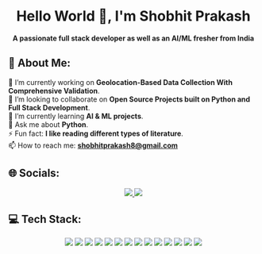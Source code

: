 <div align="center">

# Hello World 👋, I'm Shobhit Prakash  
**A passionate full stack developer as well as an AI/ML fresher from India**

</div>

## 💫 About Me:  
🔭 I’m currently working on **Geolocation-Based Data Collection With Comprehensive Validation**.  
👯 I’m looking to collaborate on **Open Source Projects built on Python and Full Stack Development**.  
🌱 I’m currently learning **AI & ML projects**.  
💬 Ask me about **Python**.  
⚡ Fun fact: **I like reading different types of literature**.  
📫 How to reach me: **shobhitprakash8@gmail.com**  

## 🌐 Socials:  
<p align="center">
  <a href="https://www.instagram.com/shobhitprakash3812">
    <img src="https://img.shields.io/badge/Instagram-E4405F?style=flat-square&logo=instagram&logoColor=white" />
  </a>
  <a href="https://www.linkedin.com/in/shobhit-prakash-62372a273">
    <img src="https://img.shields.io/badge/LinkedIn-0077B5?style=flat-square&logo=linkedin&logoColor=white" />
  </a>
</p>

## 💻 Tech Stack:  
<p align="center">
  <img src="https://img.shields.io/badge/Material--UI-007FFF?style=flat-square&logo=mui&logoColor=white" />
  <img src="https://img.shields.io/badge/React-20232A?style=flat-square&logo=react&logoColor=61DAFB" />
  <img src="https://img.shields.io/badge/React%20Native-20232A?style=flat-square&logo=react&logoColor=61DAFB" />
  <img src="https://img.shields.io/badge/React%20Native%20Paper-0088CC?style=flat-square&logo=react&logoColor=white" />
  <img src="https://img.shields.io/badge/Expo-000020?style=flat-square&logo=expo&logoColor=white" />
  <img src="https://img.shields.io/badge/Docker-2496ED?style=flat-square&logo=docker&logoColor=white" />
  <img src="https://img.shields.io/badge/NPM-CB3837?style=flat-square&logo=npm&logoColor=white" />
  <img src="https://img.shields.io/badge/Django-092E20?style=flat-square&logo=django&logoColor=white" />
  <img src="https://img.shields.io/badge/Flask-000000?style=flat-square&logo=flask&logoColor=white" />
  <img src="https://img.shields.io/badge/Node.js-43853D?style=flat-square&logo=node.js&logoColor=white" />
  <img src="https://img.shields.io/badge/PostgreSQL-336791?style=flat-square&logo=postgresql&logoColor=white" />
  <img src="https://img.shields.io/badge/MindsDB-FFCC00?style=flat-square&logo=mindsdb&logoColor=black" />
  <img src="https://img.shields.io/badge/Apache%20Superset-FF5733?style=flat-square&logo=apache&logoColor=white" />
  <img src="https://img.shields.io/badge/MySQL-4479A1?style=flat-square&logo=mysql&logoColor=white" />
</p>
